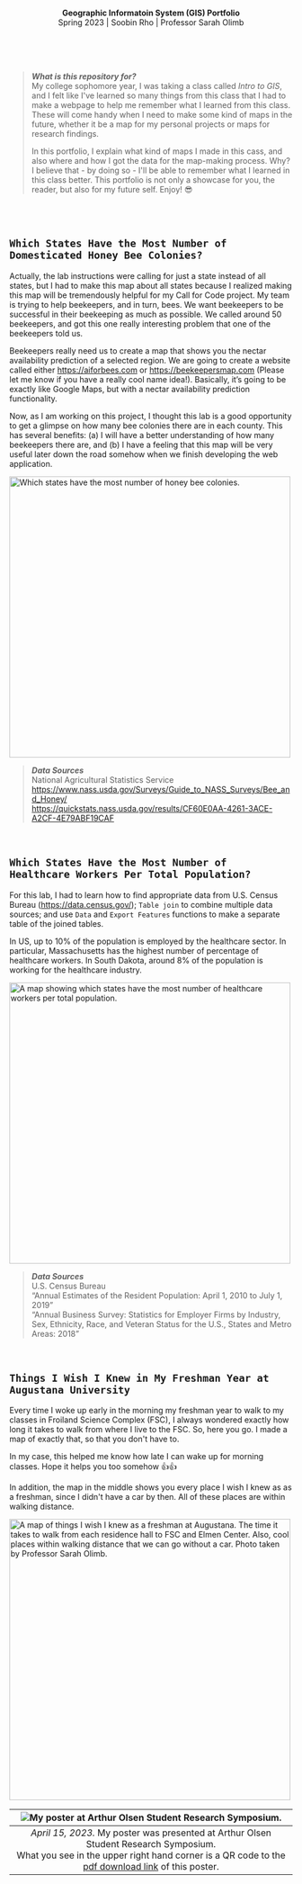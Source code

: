 <br>
<br>
<br>

<p align="center">
  <b>
  Geographic Informatoin System (GIS) Portfolio<br>
  </b>
  Spring 2023 | Soobin Rho | Professor Sarah Olimb
</p>

<br>
<br>
<br>

> ***What is this repository for?***<br>
> My college sophomore year, I was taking a class called *Intro to GIS*, and I felt like
> I've learned so many things from this class that I had to make a webpage to help me remember
> what I learned from this class. These will come handy when
> I need to make some kind of maps in the future, whether it be a map for my personal projects
> or maps for research findings.
>
> In this portfolio, I explain what kind of maps I made in this cass, and also where and
> how I got the data for the map-making process.
> Why? I believe that - by doing so - I'll be able to remember what I learned in this class better.
> This portfolio is not only a showcase for you, the reader, but also for my future self. Enjoy! 😎

<br>
<br>

## `Which States Have the Most Number of Domesticated Honey Bee Colonies?`

Actually, the lab instructions were calling for just a state instead of all states, but I had to make this map about all states because I realized making this map will be tremendously helpful for my Call for Code project. My team is trying to help beekeepers, and in turn, bees. We want beekeepers to be successful in their beekeeping as much as possible. We called around 50 beekeepers, and got this one really interesting problem that one of the beekeepers told us.

Beekeepers really need us to create a map that shows you the nectar availability prediction of a selected region. We are going to create a website called either https://aiforbees.com or https://beekeepersmap.com (Please let me know if you have a really cool name idea!). Basically, it’s going to be exactly like Google Maps, but with a nectar availability prediction functionality.

Now, as I am working on this project, I thought this lab is a good opportunity to get a glimpse on how many bee colonies there are in each county. This has several benefits: (a) I will have a better understanding of how many beekeepers there are, and (b) I have a feeling that this map will be very useful later down the road somehow when we finish developing the web application.

<img alt="Which states have the most number of honey bee colonies." src="https://user-images.githubusercontent.com/19341857/233395346-eca7f9ff-b951-4cbf-8288-851943cab40e.jpg" width="500px">

> ***Data Sources***<br>
> National Agricultural Statistics Service<br>
> https://www.nass.usda.gov/Surveys/Guide_to_NASS_Surveys/Bee_and_Honey/<br>
> https://quickstats.nass.usda.gov/results/CF60E0AA-4261-3ACE-A2CF-4E79ABF19CAF

<br>

## `Which States Have the Most Number of Healthcare Workers Per Total Population?`

For this lab, I had to learn how to find appropriate data from U.S. Census Bureau (https://data.census.gov/); `Table join` to combine multiple data sources; and use `Data` and `Export Features` functions to make a separate table of the joined tables.

In US, up to 10% of the population is employed by the healthcare sector. In particular, Massachusetts has the highest number of percentage of healthcare workers. In South Dakota, around 8% of the population is working for the healthcare industry.

<img alt="A map showing which states have the most number of healthcare workers per total population." src="https://user-images.githubusercontent.com/19341857/233394842-61ea1ccb-63ad-45eb-aabd-e33e38879680.jpg" width="500px">

> ***Data Sources***<br>
> U.S. Census Bureau<br>
> “Annual Estimates of the Resident Population: April 1, 2010 to July 1, 2019”<br>
> “Annual Business Survey: Statistics for Employer Firms by Industry, Sex, Ethnicity, Race, and Veteran Status for the U.S., States and Metro Areas: 2018”

<br>

## `Things I Wish I Knew in My Freshman Year at Augustana University`

Every time I woke up early in the morning my freshman year to walk to my classes in
Froiland Science Complex (FSC), I always wondered exactly how long it takes to walk
from where I live to the FSC. So, here you go. I made a map of exactly that,
so that you don't have to.

In my case, this helped me know how late I can wake up for morning classes.
Hope it helps you too somehow 👍👍

In addition, the map in the middle shows you every place I wish I knew as
as a freshman, since I didn't have a car by then.
All of these places are within walking distance.

<img alt="A map of things I wish I knew as a freshman at Augustana. The time it takes to walk from each residence hall to FSC and Elmen Center. Also, cool places within walking distance that we can go without a car. Photo taken by Professor Sarah Olimb." src="https://user-images.githubusercontent.com/19341857/233394788-b88b0138-b692-49aa-80c8-a7abf677f6e1.jpg" width="500px">

<br>

| ![My poster at Arthur Olsen Student Research Symposium.](https://user-images.githubusercontent.com/19341857/233396327-0d93ac2d-4e10-48f0-b965-79e7363c01ca.jpg) | 
|:--:| 
| *April 15, 2023.* My poster was presented at Arthur Olsen Student Research Symposium. <br> What you see in the upper right hand corner is a QR code to the [pdf download link](https://github.com/soobinrho/college-programming/blob/main/2023-spring/intro-to-GIS/research-symposium-things-i-wish-i-knew.pdf) of this poster. |

<br>
<br>
<br>
